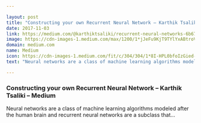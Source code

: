 ```yaml
---

layout: post
title: "Constructing your own Recurrent Neural Network – Karthik Tsaliki – Medium"
date: 2017-11-03
link: https://medium.com/@karthiktsaliki/recurrent-neural-networks-6b67535550ca?source=rss------machine_learning-5
image: https://cdn-images-1.medium.com/max/1200/1*jJeFu9KjT9TYlYxABtroVA.png
domain: medium.com
name: Medium
icon: https://cdn-images-1.medium.com/fit/c/304/304/1*8I-HPL0bfoIzGied-dzOvA.png
text: "Neural networks are a class of machine learning algorithms modeled after the human brain and recurrent neural networks are a subclass that…"

---
```


### Constructing your own Recurrent Neural Network – Karthik Tsaliki – Medium

Neural networks are a class of machine learning algorithms modeled after the human brain and recurrent neural networks are a subclass that…